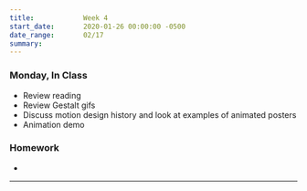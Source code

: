 ```yaml
---
title:            Week 4
start_date:       2020-01-26 00:00:00 -0500
date_range:       02/17
summary:
---
```


### Monday, In Class

- Review reading
- Review Gestalt gifs
- Discuss motion design history and look at examples of animated posters
- Animation demo

### Homework

-

---
